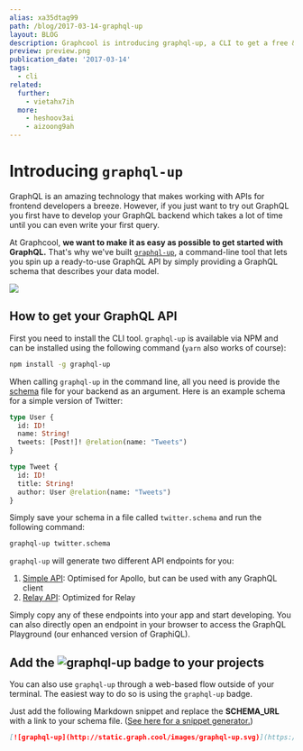 ```yaml
---
alias: xa35dtag99
path: /blog/2017-03-14-graphql-up
layout: BLOG
description: Graphcool is introducing graphql-up, a CLI to get a free & ready to use GraphQL API.
preview: preview.png
publication_date: '2017-03-14'
tags:
  - cli
related:
  further:
    - vietahx7ih
  more:
    - heshoov3ai
    - aizoong9ah
---
```


# Introducing `graphql-up`

GraphQL is an amazing technology that makes working with APIs for frontend developers a breeze. However, if you just want to try out GraphQL you first have to develop your GraphQL backend which takes a lot of time until you can even write your first query. 

At Graphcool, **we want to make it as easy as possible to get started with GraphQL.** That's why we've built [`graphql-up`](https://graph.cool/graphql-up/), a command-line tool that lets you spin up a ready-to-use GraphQL API by simply providing a GraphQL schema that describes your data model.

![](http://i.imgur.com/jzdsHz6.gif)


## How to get your GraphQL API

First you need to install the CLI tool. `graphql-up` is available via NPM and can be installed using the following command (`yarn` also works of course):

```sh
npm install -g graphql-up
```

When calling `graphql-up` in the command line, all you need is provide the [schema](!alias-kr84dktnp0#what-is-a-graphql-schema-definition) file for your backend as an argument. Here is an example schema for a simple version of Twitter:

```graphql
type User {
  id: ID!
  name: String!
  tweets: [Post!]! @relation(name: "Tweets")
}

type Tweet {
  id: ID!
  title: String!
  author: User @relation(name: "Tweets")
}
``` 

Simply save your schema in a file called `twitter.schema` and run the following command:

```sh
graphql-up twitter.schema
```

`graphql-up` will generate two different API endpoints for you:

1. [Simple API](!alias-heshoov3ai): Optimised for Apollo, but can be used with any GraphQL client 
2. [Relay API](!alias-aizoong9ah): Optimized for Relay

Simply copy any of these endpoints into your app and start developing. You can also directly open an endpoint in your browser to access the GraphQL Playground (our enhanced version of GraphiQL).


## Add the ![graphql-up](http://static.graph.cool/images/graphql-up.svg) badge to your projects

You can also use `graphql-up` through a web-based flow outside of your terminal. The easiest way to do so is using the `graphql-up` badge.

Just add the following Markdown snippet and replace the __SCHEMA_URL__ with a link to your schema file. ([See here for a snippet generator.](/graphql-up/))

```md
[![graphql-up](http://static.graph.cool/images/graphql-up.svg)](https://www.graph.cool/graphql-up/new?source=__SCHEMA_URL__)
```
